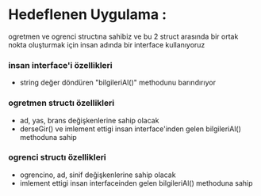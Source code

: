 <h1>Hedeflenen Uygulama :</h1>
<p>ogretmen ve ogrenci structına sahibiz ve bu 2 struct arasında bir ortak nokta oluşturmak için insan adında bir interface kullanıyoruz</p>

<h3>insan interface'i özellikleri</h3>
<ul>
  <li>string değer döndüren "bilgileriAl()" methodunu barındırıyor</li>
</ul>

<h3>ogretmen structı özellikleri</h3>
<ul>
  <li>ad, yas, brans değişkenlerine sahip olacak</li>
  <li>derseGir() ve imlement ettigi insan interface'inden gelen bilgileriAl() methoduna sahip</li>
</ul>

<h3>ogrenci structı özellikleri</h3>
<ul>
  <li>ogrencino, ad, sinif değişkenlerine sahip olacak</li>
  <li>imlement ettigi insan interfaceinden gelen bilgileriAl() methoduna sahip</li>
</ul>
